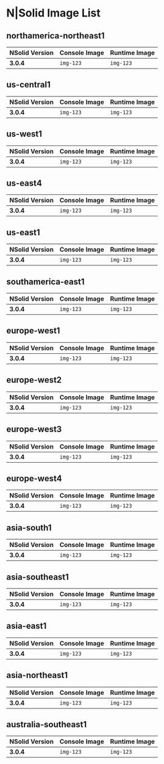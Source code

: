 # N|Solid Image List

## northamerica-northeast1

| NSolid Version | Console Image | Runtime Image |
|----------------|---------------|---------------|
|   **3.0.4**    |   `img-123`   |   `img-123`   |

## us-central1

| NSolid Version | Console Image | Runtime Image |
|----------------|---------------|---------------|
|   **3.0.4**    |   `img-123`   |   `img-123`   |

## us-west1

| NSolid Version | Console Image | Runtime Image |
|----------------|---------------|---------------|
|   **3.0.4**    |   `img-123`   |   `img-123`   |

## us-east4

| NSolid Version | Console Image | Runtime Image |
|----------------|---------------|---------------|
|   **3.0.4**    |   `img-123`   |   `img-123`   |

## us-east1

| NSolid Version | Console Image | Runtime Image |
|----------------|---------------|---------------|
|   **3.0.4**    |   `img-123`   |   `img-123`   |

## southamerica-east1

| NSolid Version | Console Image | Runtime Image |
|----------------|---------------|---------------|
|   **3.0.4**    |   `img-123`   |   `img-123`   |

## europe-west1

| NSolid Version | Console Image | Runtime Image |
|----------------|---------------|---------------|
|   **3.0.4**    |   `img-123`   |   `img-123`   |

## europe-west2

| NSolid Version | Console Image | Runtime Image |
|----------------|---------------|---------------|
|   **3.0.4**    |   `img-123`   |   `img-123`   |

## europe-west3

| NSolid Version | Console Image | Runtime Image |
|----------------|---------------|---------------|
|   **3.0.4**    |   `img-123`   |   `img-123`   |

## europe-west4

| NSolid Version | Console Image | Runtime Image |
|----------------|---------------|---------------|
|   **3.0.4**    |   `img-123`   |   `img-123`   |

## asia-south1

| NSolid Version | Console Image | Runtime Image |
|----------------|---------------|---------------|
|   **3.0.4**    |   `img-123`   |   `img-123`   |

## asia-southeast1

| NSolid Version | Console Image | Runtime Image |
|----------------|---------------|---------------|
|   **3.0.4**    |   `img-123`   |   `img-123`   |

## asia-east1

| NSolid Version | Console Image | Runtime Image |
|----------------|---------------|---------------|
|   **3.0.4**    |   `img-123`   |   `img-123`   |

## asia-northeast1

| NSolid Version | Console Image | Runtime Image |
|----------------|---------------|---------------|
|   **3.0.4**    |   `img-123`   |   `img-123`   |

## australia-southeast1

| NSolid Version | Console Image | Runtime Image |
|----------------|---------------|---------------|
|   **3.0.4**    |   `img-123`   |   `img-123`   |
